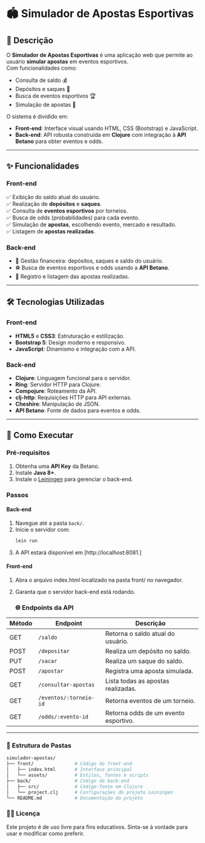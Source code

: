 # 🏟️ Simulador de Apostas Esportivas  

## 📜 Descrição  
O **Simulador de Apostas Esportivas** é uma aplicação web que permite ao usuário **simular apostas** em eventos esportivos.  
Com funcionalidades como:  
- Consulta de saldo 💰  
- Depósitos e saques 🏧  
- Busca de eventos esportivos 🏆  
- Simulação de apostas 🎰  

O sistema é dividido em:  
- **Front-end**: Interface visual usando HTML, CSS (Bootstrap) e JavaScript.  
- **Back-end**: API robusta construída em **Clojure** com integração à **API Betano** para obter eventos e odds.  

---  

## ✨ Funcionalidades  

### **Front-end**  
✅ Exibição do saldo atual do usuário.  
✅ Realização de **depósitos** e **saques**.  
✅ Consulta de **eventos esportivos** por torneios.  
✅ Busca de odds (probabilidades) para cada evento.  
✅ Simulação de **apostas**, escolhendo evento, mercado e resultado.  
✅ Listagem de **apostas realizadas**.  

### **Back-end**  
- 🔧 Gestão financeira: depósitos, saques e saldo do usuário.  
- ⚽ Busca de eventos esportivos e odds usando a **API Betano**.  
- 📄 Registro e listagem das apostas realizadas.  

---  

## 🛠️ Tecnologias Utilizadas  

### **Front-end**  
- **HTML5** e **CSS3**: Estruturação e estilização.  
- **Bootstrap 5**: Design moderno e responsivo.  
- **JavaScript**: Dinamismo e integração com a API.  

### **Back-end**  
- **Clojure**: Linguagem funcional para o servidor.  
- **Ring**: Servidor HTTP para Clojure.  
- **Compojure**: Roteamento da API.  
- **clj-http**: Requisições HTTP para API externas.  
- **Cheshire**: Manipulação de JSON.  
- **API Betano**: Fonte de dados para eventos e odds.  

---  

## 🚀 Como Executar  

### **Pré-requisitos**  
1. Obtenha uma **API Key** da Betano.  
2. Instale **Java 8+**.  
3. Instale o [Leiningen](https://leiningen.org/) para gerenciar o back-end.  

### **Passos**  

#### **Back-end**  
1. Navegue até a pasta `back/`.  
2. Inicie o servidor com:  
   ```bash
   lein run
3. A API estará disponível em [http://localhost:8081.]

#### **Front-end**
1. Abra o arquivo index.html localizado na pasta front/ no navegador.
2. Garanta que o servidor back-end está rodando.

   ### **🌐 Endpoints da API**

| **Método** | **Endpoint**              | **Descrição**                            |
|------------|---------------------------|------------------------------------------|
| GET        | `/saldo`                  | Retorna o saldo atual do usuário.        |
| POST       | `/depositar`              | Realiza um depósito no saldo.            |
| PUT        | `/sacar`                  | Realiza um saque do saldo.               |
| POST       | `/apostar`                | Registra uma aposta simulada.            |
| GET        | `/consultar-apostas`      | Lista todas as apostas realizadas.       |
| GET        | `/eventos/:torneio-id`    | Retorna eventos de um torneio.           |
| GET        | `/odds/:evento-id`        | Retorna odds de um evento esportivo.     |

---

### **📂 Estrutura de Pastas**

```bash
simulador-apostas/  
├── front/               # Código do front-end  
│   ├── index.html       # Interface principal  
│   └── assets/          # Estilos, fontes e scripts  
├── back/                # Código do back-end  
│   ├── src/             # Código-fonte em Clojure  
│   └── project.clj      # Configurações do projeto Leiningen  
└── README.md            # Documentação do projeto
```

### **📂📄 Licença**
Este projeto é de uso livre para fins educativos.
Sinta-se à vontade para usar e modificar como preferir.
